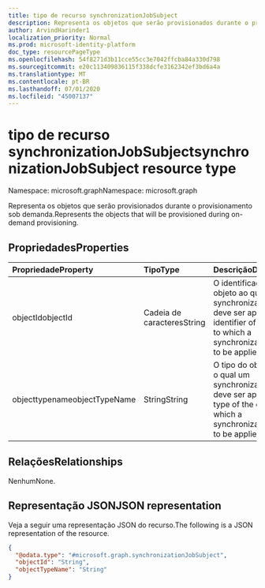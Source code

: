 ```yaml
---
title: tipo de recurso synchronizationJobSubject
description: Representa os objetos que serão provisionados durante o provisionamento sob demanda.
author: ArvindHarinder1
localization_priority: Normal
ms.prod: microsoft-identity-platform
doc_type: resourcePageType
ms.openlocfilehash: 54f8271d3b11cce55cc3e7042ffcba84a330d798
ms.sourcegitcommit: e20c113409836115f338dcfe3162342ef3bd6a4a
ms.translationtype: MT
ms.contentlocale: pt-BR
ms.lasthandoff: 07/01/2020
ms.locfileid: "45007137"
---
```

# <a name="synchronizationjobsubject-resource-type"></a><span data-ttu-id="ec04c-103">tipo de recurso synchronizationJobSubject</span><span class="sxs-lookup"><span data-stu-id="ec04c-103">synchronizationJobSubject resource type</span></span>

<span data-ttu-id="ec04c-104">Namespace: microsoft.graph</span><span class="sxs-lookup"><span data-stu-id="ec04c-104">Namespace: microsoft.graph</span></span>

<span data-ttu-id="ec04c-105">Representa os objetos que serão provisionados durante o provisionamento sob demanda.</span><span class="sxs-lookup"><span data-stu-id="ec04c-105">Represents the objects that will be provisioned during on-demand provisioning.</span></span>

## <a name="properties"></a><span data-ttu-id="ec04c-106">Propriedades</span><span class="sxs-lookup"><span data-stu-id="ec04c-106">Properties</span></span>
|<span data-ttu-id="ec04c-107">Propriedade</span><span class="sxs-lookup"><span data-stu-id="ec04c-107">Property</span></span>|<span data-ttu-id="ec04c-108">Tipo</span><span class="sxs-lookup"><span data-stu-id="ec04c-108">Type</span></span>|<span data-ttu-id="ec04c-109">Descrição</span><span class="sxs-lookup"><span data-stu-id="ec04c-109">Description</span></span>|
|:---|:---|:---|
|<span data-ttu-id="ec04c-110">objectId</span><span class="sxs-lookup"><span data-stu-id="ec04c-110">objectId</span></span>|<span data-ttu-id="ec04c-111">Cadeia de caracteres</span><span class="sxs-lookup"><span data-stu-id="ec04c-111">String</span></span>|<span data-ttu-id="ec04c-112">O identificador de um objeto ao qual synchronizationJob deve ser aplicado.</span><span class="sxs-lookup"><span data-stu-id="ec04c-112">The identifier of an object to which a synchronizationJob  is to be applied.</span></span>|
|<span data-ttu-id="ec04c-113">objecttypename</span><span class="sxs-lookup"><span data-stu-id="ec04c-113">objectTypeName</span></span>|<span data-ttu-id="ec04c-114">String</span><span class="sxs-lookup"><span data-stu-id="ec04c-114">String</span></span>|<span data-ttu-id="ec04c-115">O tipo do objeto para o qual um synchronizationJob deve ser aplicado.</span><span class="sxs-lookup"><span data-stu-id="ec04c-115">The type of the object to which a synchronizationJob  is to be applied.</span></span>|

## <a name="relationships"></a><span data-ttu-id="ec04c-116">Relações</span><span class="sxs-lookup"><span data-stu-id="ec04c-116">Relationships</span></span>
<span data-ttu-id="ec04c-117">Nenhum</span><span class="sxs-lookup"><span data-stu-id="ec04c-117">None.</span></span>

## <a name="json-representation"></a><span data-ttu-id="ec04c-118">Representação JSON</span><span class="sxs-lookup"><span data-stu-id="ec04c-118">JSON representation</span></span>
<span data-ttu-id="ec04c-119">Veja a seguir uma representação JSON do recurso.</span><span class="sxs-lookup"><span data-stu-id="ec04c-119">The following is a JSON representation of the resource.</span></span>
<!-- {
  "blockType": "resource",
  "@odata.type": "microsoft.graph.synchronizationJobSubject"
}
-->
``` json
{
  "@odata.type": "#microsoft.graph.synchronizationJobSubject",
  "objectId": "String",
  "objectTypeName": "String"
}
```
